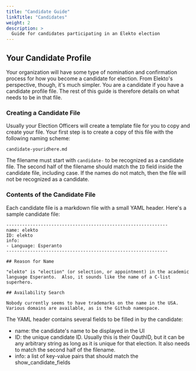 ```yaml
---
title: "Candidate Guide"
linkTitle: "Candidates"
weight: 2
description: >
  Guide for candidates participating in an Elekto election
---
```


## Your Candidate Profile

Your organization will have some type of nomination and confirmation process for how you become a candidate for election.  From Elekto's perspective, though, it's much simpler.  You are a candidate if you have a candidate profile file. The rest of this guide is therefore details on what needs to be in that file.

### Creating a Candidate File

Usually your Election Officers will create a template file for you to copy and create your file.  Your first step is to create a copy of this file with the following naming scheme:

`candidate-youridhere.md`

The filename must start with `candidate-` to be recognized as a candidate file.  The second half of the filename should match the `ID` field inside the candidate file, including case. If the names do not match, then the file will not be recognized as a candidate.

### Contents of the Candidate File

Each candidate file is a markdown file with a small YAML header.  Here's a sample candidate file:

```
-------------------------------------------------------------
name: elekto
ID: elekto
info:
- Language: Esperanto
-------------------------------------------------------------

## Reason for Name

"elekto" is "election" (or selection, or appointment) in the academic language Esperanto.  Also, it sounds like the name of a C-list superhero.

## Availability Search

Nobody currently seems to have trademarks on the name in the USA.  Various domains are available, as is the Github namespace.
```

The YAML header contains several fields to be filled in by the candidate:

* name: the candidate's name to be displayed in the UI
* ID: the unique candidate ID.  Usually this is their OauthID, but it can be any arbitrary string as long as it is unique for that election.  It also needs to match the second half of the filename.
* info: a list of key-value pairs that should match the show_candidate_fields 
